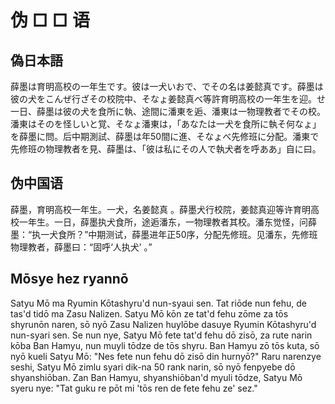 # 伪    □    □    语

## <span lang="ja">偽日本語</span>

<div lang="ja">薛墨は育明高校の一年生です。彼は一犬いおで、でその名は姜懿真です。薛墨は彼の犬をこんぜ行ざその校院中、そなょ姜懿真べ等許育明高校の一年生を迎。せ一日、薛墨は彼の犬を食所に執、途間に潘東を逅、潘東は一物理教者でその校。潘東はそのを怪しいと覚、そなょ潘東は，「あなたは一犬を食所に執そ何なょ」を薛墨に問。后中期測試、薛墨は年50間に進、そなょべ先修班に分配。潘東で先修班の物理教者を見、薛墨は、「彼は私にその人で執犬者を呼ああ」自に曰。</div>

## 伪中国语

薛墨，育明高校一年生。一犬，名姜懿真 。薛墨犬行校院，姜懿真迎等许育明高校一年生。一日，薛墨执犬食所，途逅潘东，一物理教者其校。潘东觉怪，问薛墨：“执一犬食所？”中期测试，薛墨进年正50序，分配先修班。见潘东，先修班物理教者，薛墨曰：“固呼‘人执犬’ 。”

## Mōsye hez ryannō

Satyu Mō ma Ryumin Kōtashyru'd nun-syaui sen. Tat riōde nun fehu, de tas'd tidō ma Zasu Nalizen. Satyu Mō kōn ze tat'd fehu zōme za tōs shyrunōn naren, sō nyō Zasu Nalizen huylōbe dasuye Ryumin Kōtashyru'd nun-syari sen. Se nun nye, Satyu Mō fete tat'd fehu dō zisō, za rute narin kōba Ban Hamyu, nun muyli tōdze de tōs shyru. Ban Hamyu zō tōs kuta, sō nyō kueli Satyu Mō: "Nes fete nun fehu dō zisō din hurnyō?" Raru narenzye seshi, Satyu Mō zimlu syari dik-na 50 rank narin, sō nyō fenpyebe dō shyanshiōban. Zan Ban Hamyu, shyanshiōban'd myuli tōdze, Satyu Mō syeru nye: "Tat guku re pōt mi 'tōs ren de fete fehu ze' sez." 